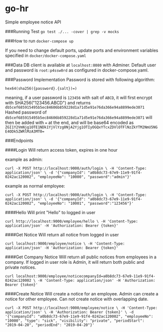 # go-hr
Simple employee notice API

###Running Test
`go test ./... -cover | grep -v mocks`

###How to run
`docker-compose up`

If you need to change default ports, update ports and environment variables specified in `docker/docker-compose.yaml`

###Data
DB client is available at `localhost:8080` with Adminer. 
Default user and password is `root:p4ssw0rd` as configured in docker-compose.yaml.

###Password Implementation
Password is stored with following algorithm:

`hex64(sha256({password}.{salt})=)`

meaning, if a user password is `123456` with salt of `ABCD`, it will first encrypt with SHA256("123456.ABCD") and returns `db5cef685915495b5ec84606b859228d1a71d5e91e76da366e94a8899ede3071`
Hashed password of `db5cef685915495b5ec84606b859228d1a71d5e91e76da366e94a8899ede3071` will then be added with `=` at the end, and will be base64 encoded as `ZGI1Y2VmNjg1OTE1NDk1YjVlYzg0NjA2Yjg1OTIyOGQxYTcxZDVlOTFlNzZkYTM2NmU5NGE4ODk5ZWRlMzA3MT0=`

###Endpoints

####Login
Will return access token, expires in one hour

example as admin:

`curl -X POST http://localhost:9000/auth/login \
    -H 'Content-Type: application/json' \
    -d '{"companyId": "a0b8dc73-67e9-11e9-91f4-0242ac120002", "employeeNo": "10000", "password":"admin"}'`

example as normal employee:

`curl -X POST http://localhost:9000/auth/login \
    -H 'Content-Type: application/json' \
    -d '{"companyId": "a0b8dc73-67e9-11e9-91f4-0242ac120002", "employeeNo": "10001", "password":"123456"}'` 
      
####Hello
Will print "Hello" to logged in user

`curl http://localhost:9000/employee/hello \
    -H 'Content-Type: application/json'
    -H 'Authorization: Bearer {token}'`

####Get Notice
Will return all notice from logged in user

`curl localhost:9000/employee/notice \
    -H 'Content-Type: application/json'
    -H 'Authorization: Bearer {token}'`

####Get Company Notice
Will return all public notices from employees in a company.
If logged in user role is Admin, it will return both public and private notices.

`curl localhost:9000/employee/noticecompanyId=a0b8dc73-67e9-11e9-91f4-0242ac120002 \
    -H 'Content-Type: application/json'
    -H 'Authorization: Bearer {token}'`

####Create Notice
Will create a notice for an employee.
Admin can create a notice for other employee.
Can not create notice with overlapping date.

`curl -X POST http://localhost:9000/employee/notice \
    -H 'Content-Type: application/json' \
    -H 'Authorization: Bearer {token}' \
    -d '{"companyId": "a0b8dc73-67e9-11e9-91f4-0242ac120002", "employeeNo": "10000", "type": "sick", "visibility": "private", "periodStart": "2019-04-20", "periodEnd": "2019-04-20"}' ` 
    